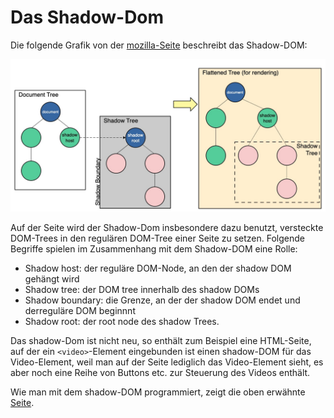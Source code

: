 # Das Shadow-Dom
Die folgende Grafik von der <a name='link' href='https://developer.mozilla.org/en-US/docs/Web/Web_Components/Using_shadow_DOM'>mozilla-Seite</a>
beschreibt das Shadow-DOM:

![shadowDom.jpg](./shadowDom.jpg) 

Auf der Seite wird der Shadow-Dom insbesondere dazu benutzt, versteckte DOM-Trees in den regulären DOM-Tree einer Seite 
zu setzen. Folgende Begriffe spielen im Zusammenhang mit dem Shadow-DOM eine Rolle:
<ul>
    <li>Shadow host: der reguläre DOM-Node, an den der shadow DOM gehängt wird</li>    
    <li>Shadow tree: der DOM tree innerhalb des shadow DOMs</li>
    <li>Shadow boundary: die Grenze, an der der shadow DOM endet und derreguläre DOM beginnnt</li>
    <li>Shadow root: der root node des shadow Trees.</li>
</ul>

Das shadow-Dom ist nicht neu, so enthält zum Beispiel eine HTML-Seite, auf der ein `<video>`-Element
eingebunden ist einen shadow-DOM für das Video-Element, weil man auf der Seite lediglich das Video-Element
sieht, es aber noch eine Reihe von Buttons etc. zur Steuerung des Videos enthält.

Wie man mit dem shadow-DOM programmiert, zeigt die oben erwähnte [Seite](#link).


